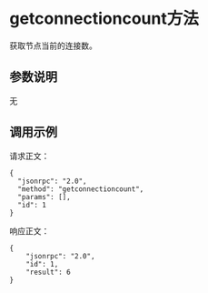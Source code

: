 # getconnectioncount方法

获取节点当前的连接数。

## 参数说明

无

## 调用示例

请求正文：

```
{
  "jsonrpc": "2.0",
  "method": "getconnectioncount",
  "params": [],
  "id": 1
}
```

响应正文：

```
{
    "jsonrpc": "2.0",
    "id": 1,
    "result": 6
}
```

